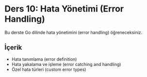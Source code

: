 # Ders 10: Hata Yönetimi (Error Handling)

Bu derste Go dilinde hata yönetimini (error handling) öğreneceksiniz.

## İçerik

- Hata tanımlama (error definition)
- Hata yakalama ve işleme (error catching and handling)
- Özel hata türleri (custom error types)
